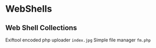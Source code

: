 # WebShells
## Web Shell Collections
Exiftool encoded php uploader `index.jpg`
Simple file manager `fm.php`
